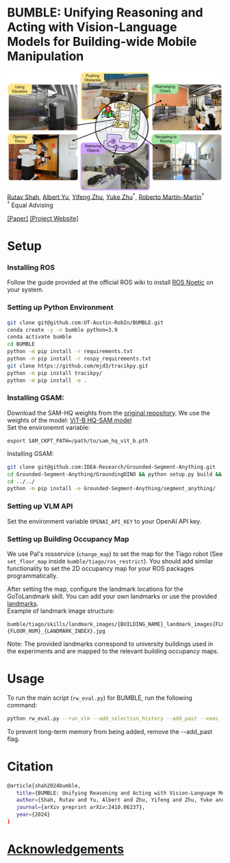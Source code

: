 # BUMBLE: Unifying Reasoning and Acting with Vision-Language Models for Building-wide Mobile Manipulation
![Image](assets/BUMBLE_pull_fig.svg)
[Rutav Shah](https://shahrutav.github.io/), [Albert Yu](https://scholar.google.com/citations?user=ZzURcb4AAAAJ&hl=en), [Yifeng Zhu](https://zhuyifengzju.github.io/), [Yuke Zhu](https://www.cs.utexas.edu/~yukez/)<sup>†</sup>, [Roberto Martín-Martín](https://robertomartinmartin.com/)<sup>†</sup>  
<sup>†</sup> Equal Advising

[[Paper]](https://arxiv.org/abs/2410.06237)    [[Project Website]](https://robin-lab.cs.utexas.edu/BUMBLE/)

# Setup

### Installing ROS
Follow the guide provided at the official ROS wiki to install [ROS Noetic](https://wiki.ros.org/noetic/Installation/Ubuntu) on your system.

### Setting up Python Environment
```bash
git clone git@github.com:UT-Austin-RobIn/BUMBLE.git
conda create -y -n bumble python=3.9
conda activate bumble
cd BUMBLE
python -m pip install -r requirements.txt
python -m pip install -r rospy_requirements.txt
git clone https://github.com/mjd3/tracikpy.git
python -m pip install tracikpy/
python -m pip install -e .
```

### Installing GSAM:
Download the SAM-HQ weights from the [original repository](https://github.com/SysCV/sam-hq?tab=readme-ov-file#model-checkpoints). We use the weights of the model:  [ViT-B HQ-SAM model](https://drive.google.com/file/d/11yExZLOve38kRZPfRx_MRxfIAKmfMY47/view)  
Set the environemnt variable: 
```
export SAM_CKPT_PATH=/path/to/sam_hq_vit_b.pth
```
Installing GSAM:
```bash
git clone git@github.com:IDEA-Research/Grounded-Segment-Anything.git
cd Grounded-Segment-Anything/GroundingDINO && python setup.py build && python setup.py install
cd ../../
python -m pip install -e Grounded-Segment-Anything/segment_anything/
```

### Setting up VLM API
Set the environment variable `OPENAI_API_KEY` to your OpenAI API key.

### Setting up Building Occupancy Map
We use Pal's rosservice (`change_map`) to set the map for the Tiago robot (See `set_floor_map` inside `bumble/tiago/ros_restrict`). You should add similar functionality to set the 2D occupancy map for your ROS packages programmatically.  

After setting the map, configure the landmark locations for the GoToLandmark skill. You can add your own landmarks or use the provided [landmarks](https://utexas.box.com/s/el33g5od55rku2qheddhbmembossis6p).  
Example of landmark image structure: 
```
bumble/tiago/skills/landmark_images/{BUILDING_NAME}_landmark_images{FLOOR_NUM}/{BUILDING_NAME}{FLOOR_NUM}_{LANDMARK_INDEX}.jpg
```  
Note: The provided landmarks correspond to university buildings used in the experiments and are mapped to the relevant building occupancy maps.  

# Usage
To run the main script (`rw_eval.py`) for BUMBLE, run the following command:
```bash
python rw_eval.py --run_vlm --add_selection_history --add_past --exec --method ours --floor_num <FLOOR_NUM> --bld <BUILDING_NAME> --eval_id 2 --n_eval 1 --run_dir <PATH_TO_EXP_DIR>
```
To prevent long-term memory from being added, remove the --add_past flag.  

# Citation
```bash
@article{shah2024bumble,
   title={BUMBLE: Unifying Reasoning and Acting with Vision-Language Models for Building-wide Mobile Manipulation},
   author={Shah, Rutav and Yu, Albert and Zhu, Yifeng and Zhu, Yuke and Mart{\'\i}n-Mart{\'\i}n, Roberto},
   journal={arXiv preprint arXiv:2410.06237},
   year={2024}
}
```

# [Acknowledgements](Acknowledgements.md)
